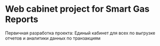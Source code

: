 # Web cabinet project for Smart Gas Reports

Первичная разработка проекта: Единый кабинет для всех по выгрузке отчетов и аналитики данных по транзакциям
